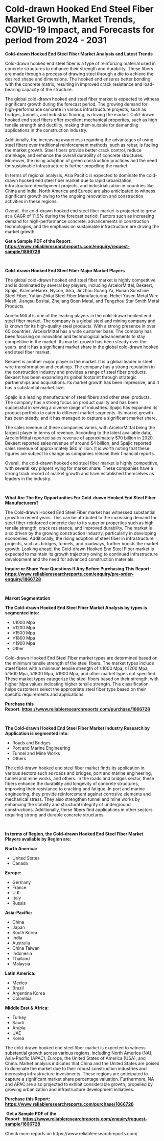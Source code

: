<p><h1>Cold-drawn Hooked End Steel Fiber Market Growth, Market Trends, COVID-19 Impact, and Forecasts for period from 2024 - 2031</h1></p><p><strong>Cold-drawn Hooked End Steel Fiber Market Analysis and Latest Trends</strong></p>
<p><p>Cold-drawn hooked end steel fiber is a type of reinforcing material used in concrete structures to enhance their strength and durability. These fibers are made through a process of drawing steel through a die to achieve the desired shape and dimensions. The hooked end ensures better bonding with the concrete matrix, resulting in improved crack resistance and load-bearing capacity of the structure.</p><p>The global cold-drawn hooked end steel fiber market is expected to witness significant growth during the forecast period. The growing demand for high-performance concrete in various infrastructure projects, such as bridges, tunnels, and industrial flooring, is driving the market. Cold-drawn hooked end steel fibers offer excellent mechanical properties, such as high tensile strength and ductility, making them suitable for demanding applications in the construction industry.</p><p>Additionally, the increasing awareness regarding the advantages of using steel fibers over traditional reinforcement methods, such as rebar, is fueling the market growth. Steel fibers provide better crack control, reduce shrinkage, and enhance the overall durability of concrete structures. Moreover, the rising adoption of green construction practices and the need for sustainable infrastructure is further propelling the market.</p><p>In terms of regional analysis, Asia Pacific is expected to dominate the cold-drawn hooked end steel fiber market due to rapid urbanization, infrastructure development projects, and industrialization in countries like China and India. North America and Europe are also anticipated to witness significant growth owing to the ongoing renovation and construction activities in these regions.</p><p>Overall, the cold-drawn hooked end steel fiber market is projected to grow at a CAGR of 11.9% during the forecast period. Factors such as increasing demand for high-performance concrete, advancements in construction technologies, and the emphasis on sustainable infrastructure are driving the market growth.</p></p>
<p><strong>Get a Sample PDF of the Report:&nbsp; <a href="https://www.reliableresearchreports.com/enquiry/request-sample/1866728">https://www.reliableresearchreports.com/enquiry/request-sample/1866728</a></strong></p>
<p>&nbsp;</p>
<p><strong>Cold-drawn Hooked End Steel Fiber Major Market Players</strong></p>
<p><p>The global cold-drawn hooked end steel fiber market is highly competitive and is dominated by several key players, including ArcelorMittal, Bekaert, Spajic, KrampeHarex, Nycon, Sika, Jinzhou Guang Ya, Hunan Sunshine Steel Fiber, Yutian Zhitai Steel Fiber Manufacturing, Hebei Yusen Metal Wire Mesh, Jiangsu Bositai, Zhejiang Boen Metal, and Tengzhou Star Smith Metal Products.</p><p>ArcelorMittal is one of the leading players in the cold-drawn hooked end steel fiber market. The company is a global steel and mining company and is known for its high-quality steel products. With a strong presence in over 60 countries, ArcelorMittal has a wide customer base. The company has been focusing on innovation and technological advancements to stay competitive in the market. Its market growth has been steady over the years, and it has a significant market share in the global cold-drawn hooked end steel fiber market.</p><p>Bekaert is another major player in the market. It is a global leader in steel wire transformation and coatings. The company has a strong reputation in the construction industry and provides a range of steel fiber products. Bekaert has been expanding its global footprint through strategic partnerships and acquisitions. Its market growth has been impressive, and it has a substantial market size.</p><p>Spajic is a leading manufacturer of steel fibers and other steel products. The company has a strong focus on product quality and has been successful in serving a diverse range of industries. Spajic has expanded its product portfolio to cater to different market segments. Its market growth has been steady, and it has managed to capture a significant market share.</p><p>The sales revenue of these companies varies, with ArcelorMittal being the largest player in terms of revenue. According to the latest available data, ArcelorMittal reported sales revenue of approximately $70 billion in 2020. Bekaert reported sales revenue of around $4 billion, and Spajic reported sales revenue of approximately $80 million. It is worth noting that these figures are subject to change as companies release their financial reports.</p><p>Overall, the cold-drawn hooked end steel fiber market is highly competitive, with several key players vying for market share. These companies have a strong track record of market growth and have established themselves as leaders in the industry.</p></p>
<p>&nbsp;</p>
<p><strong>What Are The Key Opportunities For Cold-drawn Hooked End Steel Fiber Manufacturers?</strong></p>
<p><p>The Cold-drawn Hooked End Steel Fiber market has witnessed substantial growth in recent years. This can be attributed to the increasing demand for steel fiber-reinforced concrete due to its superior properties such as high tensile strength, crack resistance, and improved durability. The market is also driven by the growing construction industry, particularly in developing economies. Additionally, the rising adoption of steel fiber in infrastructure projects, such as bridges, tunnels, and roadways, further boosts the market growth. Looking ahead, the Cold-drawn Hooked End Steel Fiber market is expected to maintain its growth trajectory owing to continued infrastructure development and the need for advanced construction materials.</p></p>
<p><strong>Inquire or Share Your Questions If Any Before Purchasing This Report: <a href="https://www.reliableresearchreports.com/enquiry/pre-order-enquiry/1866728">https://www.reliableresearchreports.com/enquiry/pre-order-enquiry/1866728</a></strong></p>
<p>&nbsp;</p>
<p><strong>Market Segmentation</strong></p>
<p><strong>The Cold-drawn Hooked End Steel Fiber Market Analysis by types is segmented into:</strong></p>
<p><ul><li>≥1000 Mpa</li><li>≥1200 Mpa</li><li>≥1500 Mpa</li><li>≥1800 Mpa</li><li>≥1900 Mpa</li><li>Other</li></ul></p>
<p><p>Cold-drawn Hooked End Steel Fiber market types are determined based on the minimum tensile strength of the steel fibers. The market types include steel fibers with a minimum tensile strength of ≥1000 Mpa, ≥1200 Mpa, ≥1500 Mpa, ≥1800 Mpa, ≥1900 Mpa, and other market types not specified. These market types categorize the steel fibers based on their strength, with higher Mpa values indicating higher tensile strength. This classification helps customers select the appropriate steel fiber type based on their specific requirements and applications.</p></p>
<p><strong>Purchase this Report:&nbsp;<a href="https://www.reliableresearchreports.com/purchase/1866728">https://www.reliableresearchreports.com/purchase/1866728</a></strong></p>
<p>&nbsp;</p>
<p><strong>The Cold-drawn Hooked End Steel Fiber Market Industry Research by Application is segmented into:</strong></p>
<p><ul><li>Roads and Bridges</li><li>Port and Marine Engineering</li><li>Tunnel and Mine Works</li><li>Others</li></ul></p>
<p><p>The cold-drawn hooked end steel fiber market finds its application in various sectors such as roads and bridges, port and marine engineering, tunnel and mine works, and others. In the roads and bridges sector, these fibers enhance the durability and longevity of concrete structures, improving their resistance to cracking and fatigue. In port and marine engineering, they provide reinforcement against corrosive elements and mechanical stress. They also strengthen tunnel and mine works by enhancing the stability and structural integrity of underground constructions. Additionally, these fibers find applications in other sectors requiring strong and durable concrete structures.</p></p>
<p>&nbsp;</p>
<p><strong>In terms of Region, the Cold-drawn Hooked End Steel Fiber Market Players available by Region are:</strong></p>
<p>
    <p> <strong> North America: </strong>
        <ul>
            <li>United States</li>
            <li>Canada</li>
        </ul>
        </p> 
    <p> <strong> Europe: </strong>
        <ul>
            <li>Germany</li>
            <li>France</li>
            <li>U.K.</li>
            <li>Italy</li>
            <li>Russia</li>
        </ul>
        </p> 
    <p> <strong> Asia-Pacific: </strong>
        <ul>
            <li>China</li>
            <li>Japan</li>
            <li>South Korea</li>
            <li>India</li>
            <li>Australia</li>
            <li>China Taiwan</li>
            <li>Indonesia</li>
            <li>Thailand</li>
            <li>Malaysia</li>
        </ul>
        </p> 
    <p> <strong> Latin America: </strong>
        <ul>
            <li>Mexico</li>
            <li>Brazil</li>
            <li>Argentina Korea</li>
            <li>Colombia</li>
        </ul>
        </p> 
    <p> <strong> Middle East & Africa: </strong>
        <ul>
            <li>Turkey</li>
            <li>Saudi</li>
            <li>Arabia</li>
            <li>UAE</li>
            <li>Korea</li>
        </ul>
    </p>
    </p>
<p><p>The cold-drawn hooked end steel fiber market is expected to witness substantial growth across various regions, including North America (NA), Asia-Pacific (APAC), Europe, the United States of America (USA), and China. Market analysis indicates that China and the United States are poised to dominate the market due to their robust construction industries and increasing infrastructure investments. These regions are anticipated to capture a significant market share percentage valuation. Furthermore, NA and APAC are also projected to exhibit considerable growth, propelled by growing urbanization and infrastructure development initiatives.</p></p>
<p><strong>Purchase this Report: <a href="https://www.reliableresearchreports.com/purchase/1866728">https://www.reliableresearchreports.com/purchase/1866728</a></strong></p>
<p>&nbsp;<strong>Get a Sample PDF of the Report:&nbsp;&nbsp;<a href="https://www.reliableresearchreports.com/enquiry/request-sample/1866728">https://www.reliableresearchreports.com/enquiry/request-sample/1866728</a></strong></p>
<p><strong></strong></p>
<p>Check more reports on https://www.reliableresearchreports.com/</p>